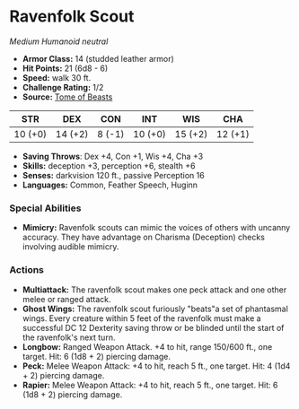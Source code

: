 # Ravenfolk Scout

*Medium* *Humanoid* *neutral*

- **Armor Class:** 14 (studded leather armor)
- **Hit Points:** 21 (6d8 - 6)
- **Speed:** walk 30 ft.
- **Challenge Rating:** 1/2
- **Source:** [Tome of Beasts](https://koboldpress.com/kpstore/product/tome-of-beasts-for-5th-edition-print/)

| STR | DEX | CON | INT | WIS | CHA |
| --- | --- | --- | --- | --- | --- |
| 10 (+0) | 14 (+2) | 8 (-1) | 10 (+0) | 15 (+2) | 12 (+1) |

- **Saving Throws**: Dex +4, Con +1, Wis +4, Cha +3
- **Skills:** deception +3, perception +6, stealth +6
- **Senses:** darkvision 120 ft., passive Perception 16
- **Languages:** Common, Feather Speech, Huginn
### Special Abilities
- **Mimicry:** Ravenfolk scouts can mimic the voices of others with uncanny accuracy. They have advantage on Charisma (Deception) checks involving audible mimicry.
### Actions
- **Multiattack:** The ravenfolk scout makes one peck attack and one other melee or ranged attack.
- **Ghost Wings:** The ravenfolk scout furiously "beats"a set of phantasmal wings. Every creature within 5 feet of the ravenfolk must make a successful DC 12 Dexterity saving throw or be blinded until the start of the ravenfolk's next turn.
- **Longbow:** Ranged Weapon Attack. +4 to hit, range 150/600 ft., one target. Hit: 6 (1d8 + 2) piercing damage.
- **Peck:** Melee Weapon Attack: +4 to hit, reach 5 ft., one target. Hit: 4 (1d4 + 2) piercing damage.
- **Rapier:** Melee Weapon Attack: +4 to hit, reach 5 ft., one target. Hit: 6 (1d8 + 2) piercing damage.
